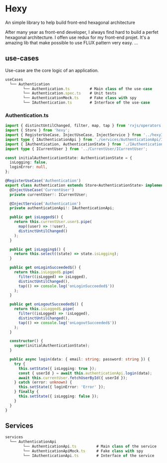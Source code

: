 # Hexy

An simple library to help build front-end hexagonal architecture

After many year as front-end developer, I always find hard to build a perfet hexagonal architecture.
I offen use redux for my front-end projet. It's a amazing lib that make possible to use FLUX pattern very easy.
...

## use-cases

Use-case are the core logic of an application.

```ts
useCases
  └── Authentication
        └── Authentication.ts         # Main class of the use-case
        └── Authentication.spec.ts    # Unit tests
        └── AuthenticationMock.ts     # Fake class with spy
        └── IAuthentication.ts        # Interface of the use-case
```

### Authentication.ts

```ts
import { distinctUntilChanged, filter, map, tap } from 'rxjs/operators';
import { Store } from 'hexy';
import { RegisterUseCase, InjectUseCase, InjectService } from '../hexyInstance';
import type { IAuthenticationApi } from './services/AuthenticationApi/IAuthenticationApi';
import { IAuthentication, AuthenticationState } from './IAuthentication';
import type { ICurrentUser } from '../CurrentUser/ICurrentUser';

const initialAuthenticationState: AuthenticationState = {
  isLogging: false,
  loginError: null,
};

@RegisterUseCase('Authentication')
export class Authentication extends Store<AuthenticationState> implements IAuthentication {
  @InjectUseCase('CurrentUser')
  private currentUser!: ICurrentUser;

  @InjectService('Authentication')
  private authenticationApi!: IAuthenticationApi;

  public get isLogged$() {
    return this.currentUser.user$.pipe(
      map((user) => !!user),
      distinctUntilChanged()
    );
  }

  public get isLogging$() {
    return this.select((state) => state.isLogging);
  }

  public get onLoginSucceeded$() {
    return this.isLogged$.pipe(
      filter((isLogged) => isLogged),
      distinctUntilChanged(),
      tap(() => console.log('onLoginSucceeded$'))
    );
  }

  public get onLogoutSucceeded$() {
    return this.isLogged$.pipe(
      filter((isLogged) => !isLogged),
      distinctUntilChanged(),
      tap(() => console.log('onLogoutSucceeded$'))
    );
  }

  constructor() {
    super(initialAuthenticationState);
  }

  public async login(data: { email: string; password: string }) {
    try {
      this.setState({ isLogging: true });
      const { userId } = await this.authenticationApi.login(data);
      await this.currentUser.fetchUserById({ userId });
    } catch (error: unknown) {
      this.setState({ loginError: 'Error' });
    } finally {
      this.setState({ isLogging: false });
    }
  }
}
```

## Services

```ts
services
  └── AuthenticationApi
        └── AuthenticationApi.ts         # Main class of the service
        └── AuthenticationApiMock.ts     # Fake class with spy
        └── IAuthenticationApi.ts        # Interface of the service
```
